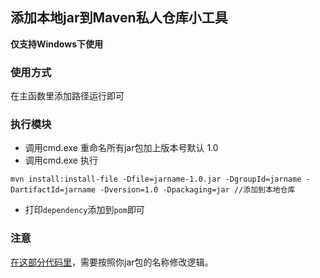 ## 添加本地jar到Maven私人仓库小工具

**仅支持Windows下使用**

### 使用方式
在主函数里添加路径运行即可

### 执行模块
- 调用cmd.exe 重命名所有jar包加上版本号默认 1.0
- 调用cmd.exe 执行
```
mvn install:install-file -Dfile=jarname-1.0.jar -DgroupId=jarname -DartifactId=jarname -Dversion=1.0 -Dpackaging=jar //添加到本地仓库
```
- 打印`dependency`添加到`pom`即可

### 注意

[在这部分代码里](https://github.com/wangzhaoning/maven-add-local-package/blob/master/src/main/java/main/java/GenerateDependency.java#L79-L88 "code")，需要按照你jar包的名称修改逻辑。


